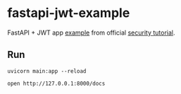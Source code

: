 # fastapi-jwt-example
FastAPI + JWT app [example](https://fastapi.tiangolo.com/tutorial/security/oauth2-jwt/) from official [security tutorial](https://fastapi.tiangolo.com/tutorial/security/).

## Run

``uvicorn main:app --reload``

``open http://127.0.0.1:8000/docs``